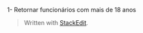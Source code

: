
1- Retornar funcionários com mais de 18 anos

> Written with [StackEdit](https://stackedit.io/).
<!--stackedit_data:
eyJoaXN0b3J5IjpbMTU2MjY2MTY2MSw3MzA5OTgxMTZdfQ==
-->